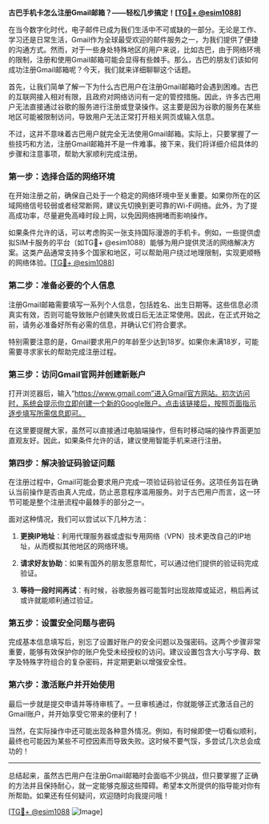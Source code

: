 **古巴手机卡怎么注册Gmail邮箱？——轻松几步搞定！[[TG💪+ @esim1088](https://t.me/s/esim1088)]**

在当今数字化时代，电子邮件已成为我们生活中不可或缺的一部分。无论是工作、学习还是日常生活，Gmail作为全球最受欢迎的邮件服务之一，为我们提供了便捷的沟通方式。然而，对于一些身处特殊地区的用户来说，比如古巴，由于网络环境的限制，注册和使用Gmail邮箱可能会显得有些棘手。那么，古巴的朋友们该如何成功注册Gmail邮箱呢？今天，我们就来详细聊聊这个话题。

首先，让我们简单了解一下为什么古巴用户在注册Gmail邮箱时会遇到困难。古巴的互联网接入相对有限，且政府对网络访问有一定的管控措施。因此，许多古巴用户无法直接通过谷歌的服务进行注册或登录操作。这主要是因为谷歌的服务在某些地区可能被限制访问，导致用户无法正常打开相关网页或输入信息。

不过，这并不意味着古巴用户就完全无法使用Gmail邮箱。实际上，只要掌握了一些技巧和方法，注册Gmail邮箱并不是一件难事。接下来，我们将详细介绍具体的步骤和注意事项，帮助大家顺利完成注册。

### **第一步：选择合适的网络环境**

在开始注册之前，确保自己处于一个稳定的网络环境中至关重要。如果你所在的区域网络信号较弱或者经常断网，建议先切换到更可靠的Wi-Fi网络。此外，为了提高成功率，尽量避免高峰时段上网，以免因网络拥堵而影响操作。

如果条件允许的话，可以考虑购买一张支持国际漫游的手机卡。例如，一些提供虚拟SIM卡服务的平台（如TG💪+ @esim1088）能够为用户提供灵活的网络解决方案。这类产品通常支持多个国家和地区，可以帮助用户绕过地理限制，实现更顺畅的网络体验。[[TG💪+ @esim1088](https://t.me/s/esim1088)]

### **第二步：准备必要的个人信息**

注册Gmail邮箱需要填写一系列个人信息，包括姓名、出生日期等。这些信息必须真实有效，否则可能导致账户创建失败或日后无法正常使用。因此，在正式开始之前，请务必准备好所有必需的信息，并确认它们符合要求。

特别需要注意的是，Gmail要求用户的年龄至少达到18岁。如果你未满18岁，可能需要寻求家长的帮助完成注册过程。

### **第三步：访问Gmail官网并创建新账户**

打开浏览器后，输入“https://www.gmail.com”进入Gmail官方网站。初次访问时，系统会提示你立即创建一个新的Google账户。点击该链接后，按照页面指示逐步填写所需信息即可。

在这里要提醒大家，虽然可以直接通过电脑端操作，但有时移动端的操作界面更加直观友好。因此，如果条件允许的话，建议使用智能手机来进行注册。

### **第四步：解决验证码验证问题**

在注册过程中，Gmail可能会要求用户完成一项验证码验证任务。这项任务旨在确认当前操作是否由真人完成，防止恶意程序滥用服务。对于古巴用户而言，这一环节可能是整个注册流程中最棘手的部分之一。

面对这种情况，我们可以尝试以下几种方法：

1. **更换IP地址**：利用代理服务器或虚拟专用网络（VPN）技术更改自己的IP地址，从而模拟其他地区的网络环境。
   
2. **请求好友协助**：如果有国外的朋友愿意帮忙，可以通过他们提供的验证码完成验证。

3. **等待一段时间再试**：有时候，谷歌服务器可能暂时出现故障或延迟，稍后再试或许就能顺利通过验证。

### **第五步：设置安全问题与密码**

完成基本信息填写后，别忘了设置好账户的安全问题以及强密码。这两个步骤非常重要，能够有效保护你的账户免受未经授权的访问。建议设置包含大小写字母、数字及特殊字符组合的复杂密码，并定期更新以增强安全性。

### **第六步：激活账户并开始使用**

最后一步就是提交申请并等待审核了。一旦审核通过，你就能够正式激活自己的Gmail账户，并开始享受它带来的便利了！

当然，在实际操作中还可能出现各种意外情况。例如，有时候即使一切看似顺利，最终也可能因为某些不可控因素而导致失败。这时候不要气馁，多尝试几次总会成功的！

---

总结起来，虽然古巴用户在注册Gmail邮箱时会面临不少挑战，但只要掌握了正确的方法并且保持耐心，就一定能够克服这些障碍。希望本文所提供的指导能对你有所帮助。如果还有任何疑问，欢迎随时向我提问哦！

[[TG💪+ @esim1088](https://t.me/s/esim1088) ![Image](https://i.postimg.cc/4NQfJmqS/Snipaste-2025-05-13-00-14-12.png)]